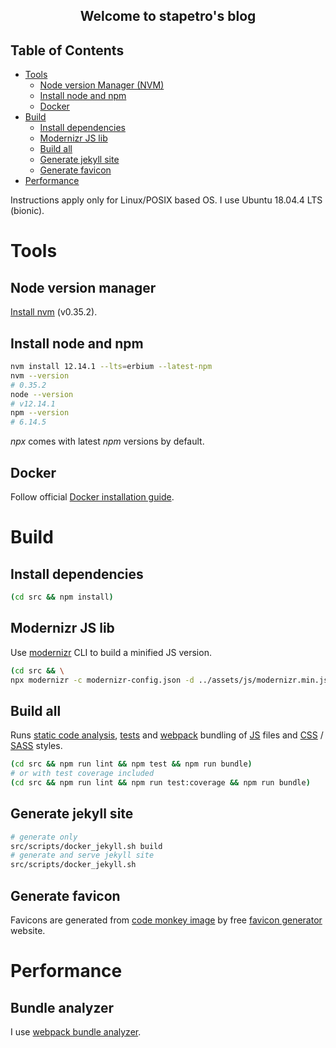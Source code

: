 <h2 align="center">Welcome to stapetro's blog</h2>

## Table of Contents
- [Tools](#tools)
    - [Node version Manager (NVM)](#node-version-manager)
    - [Install node and npm](#install-node-and-npm)
    - [Docker](#docker)
- [Build](#build)
    - [Install dependencies](#install-dependencies)
    - [Modernizr JS lib](#modernizr-js-lib)
    - [Build all](#build-all)
    - [Generate jekyll site](#generate-jekyll-site)
    - [Generate favicon](#generate-favicon)
- [Performance](#performance)

Instructions apply only for Linux/POSIX based OS. I use Ubuntu 18.04.4 LTS (bionic).
# Tools
## Node version manager
[Install nvm](https://github.com/nvm-sh/nvm) (v0.35.2).
## Install node and npm
```bash
nvm install 12.14.1 --lts=erbium --latest-npm
nvm --version
# 0.35.2
node --version
# v12.14.1
npm --version
# 6.14.5
```
_npx_ comes with latest _npm_ versions by default.
## Docker
Follow official [Docker installation guide](https://docs.docker.com/engine/install/ubuntu/). 
# Build
## Install dependencies
```bash
(cd src && npm install)
```
## Modernizr JS lib
Use [modernizr](https://modernizr.com/) CLI to build a minified JS version.
```bash
(cd src && \
npx modernizr -c modernizr-config.json -d ../assets/js/modernizr.min.js)
```
## Build all
Runs [static code analysis](https://eslint.org/), [tests](https://jestjs.io/) and [webpack](https://webpack.js.org/) bundling of [JS](https://developer.mozilla.org/en-US/docs/Web/JavaScript) files and [CSS](https://www.w3.org/Style/CSS/Overview.en.html) / [SASS](https://sass-lang.com/) styles.
```bash
(cd src && npm run lint && npm test && npm run bundle)
# or with test coverage included
(cd src && npm run lint && npm run test:coverage && npm run bundle)
```
## Generate jekyll site
```bash
# generate only
src/scripts/docker_jekyll.sh build
# generate and serve jekyll site
src/scripts/docker_jekyll.sh
```
## Generate favicon
Favicons are generated from [code monkey image](assets/img/codemonkey_3149003.jpeg) by free [favicon generator](https://www.favicon-generator.org/) website.
# Performance
## Bundle analyzer
I use [webpack bundle analyzer](https://github.com/webpack-contrib/webpack-bundle-analyzer).
